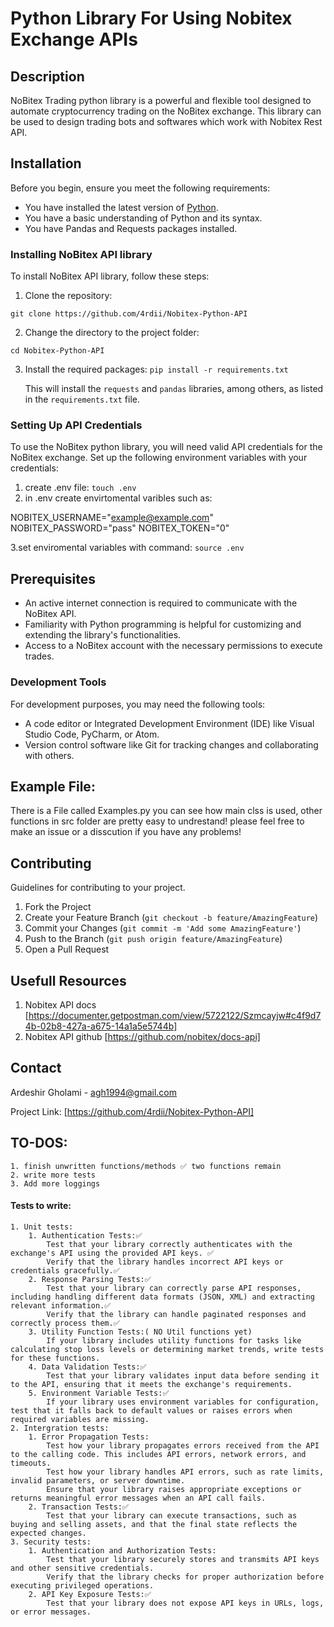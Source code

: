 
# Python Library For Using Nobitex Exchange APIs

## Description
NoBitex Trading python library is a powerful and flexible tool designed to automate cryptocurrency trading on the NoBitex exchange. This library can be used to design trading bots and softwares which work with Nobitex Rest API.

## Installation

Before you begin, ensure you meet the following requirements:

- You have installed the latest version of [Python](https://www.python.org/downloads/).
- You have a basic understanding of Python and its syntax.
- You have Pandas and Requests packages installed.

### Installing NoBitex API library

To install NoBitex API library, follow these steps:

1. Clone the repository:

```git clone https://github.com/4rdii/Nobitex-Python-API```

2. Change the directory to the project folder:

```cd Nobitex-Python-API```

3. Install the required packages:
```pip install -r requirements.txt```

   This will install the `requests` and `pandas` libraries, among others, as listed in the `requirements.txt` file.

### Setting Up API Credentials

To use the NoBitex python library, you will need valid API credentials for the NoBitex exchange. Set up the following environment variables with your credentials:
1. create .env file:
```touch .env```
2. in .env create envirtomental varibles such as:

NOBITEX_USERNAME="example@example.com"
NOBITEX_PASSWORD="pass"
NOBITEX_TOKEN="0"


3.set enviromental variables with command:
```source .env ```


## Prerequisites

- An active internet connection is required to communicate with the NoBitex API.
- Familiarity with Python programming is helpful for customizing and extending the library's functionalities.
- Access to a NoBitex account with the necessary permissions to execute trades.

### Development Tools

For development purposes, you may need the following tools:

- A code editor or Integrated Development Environment (IDE) like Visual Studio Code, PyCharm, or Atom.
- Version control software like Git for tracking changes and collaborating with others.

## Example File:
There is a File called Examples.py you can see how main clss is used, other functions in src folder are pretty easy to undrestand! please feel free to make an issue or a disscution if you have any problems!

## Contributing

Guidelines for contributing to your project.

1. Fork the Project
2. Create your Feature Branch (`git checkout -b feature/AmazingFeature`)
3. Commit your Changes (`git commit -m 'Add some AmazingFeature'`)
4. Push to the Branch (`git push origin feature/AmazingFeature`)
5. Open a Pull Request

## Usefull Resources
1. Nobitex API docs [https://documenter.getpostman.com/view/5722122/Szmcayjw#c4f9d74b-02b8-427a-a675-14a1a5e5744b]
2. Nobitex API github [https://github.com/nobitex/docs-api]

## Contact
Ardeshir Gholami - agh1994@gmail.com

Project Link: [https://github.com/4rdii/Nobitex-Python-API]

## TO-DOS:
    1. finish unwritten functions/methods ✅ two functions remain
    2. write more tests
    3. Add more loggings

#### Tests to write:
    1. Unit tests:
        1. Authentication Tests:✅
            Test that your library correctly authenticates with the exchange's API using the provided API keys. ✅
            Verify that the library handles incorrect API keys or credentials gracefully.✅
        2. Response Parsing Tests:✅
            Test that your library can correctly parse API responses, including handling different data formats (JSON, XML) and extracting relevant information.✅
            Verify that the library can handle paginated responses and correctly process them.✅
        3. Utility Function Tests:( NO Util functions yet)
            If your library includes utility functions for tasks like calculating stop loss levels or determining market trends, write tests for these functions.
        4. Data Validation Tests:✅
            Test that your library validates input data before sending it to the API, ensuring that it meets the exchange's requirements.
        5. Environment Variable Tests:✅
            If your library uses environment variables for configuration, test that it falls back to default values or raises errors when required variables are missing.
    2. Intergration tests:
        1. Error Propagation Tests:
            Test how your library propagates errors received from the API to the calling code. This includes API errors, network errors, and timeouts.
            Test how your library handles API errors, such as rate limits, invalid parameters, or server downtime.
            Ensure that your library raises appropriate exceptions or returns meaningful error messages when an API call fails.
        2. Transaction Tests:✅
            Test that your library can execute transactions, such as buying and selling assets, and that the final state reflects the expected changes.
    3. Security tests:
        1. Authentication and Authorization Tests:
            Test that your library securely stores and transmits API keys and other sensitive credentials.
            Verify that the library checks for proper authorization before executing privileged operations.
        2. API Key Exposure Tests:✅
            Test that your library does not expose API keys in URLs, logs, or error messages.